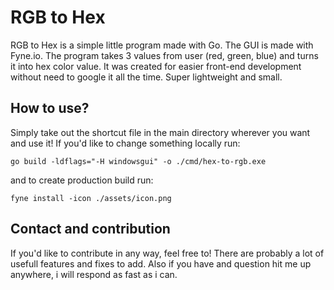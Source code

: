 # RGB to Hex
RGB to Hex is a simple little program made with Go. The GUI is made with Fyne.io. The program takes 3 values from user (red, green, blue) and turns it into hex color value. It was created for easier front-end development without need to google it all the time. Super lightweight and small.

## How to use?
Simply take out the shortcut file in the main directory wherever you want and use it! If you'd like to change something locally run:
~~~
go build -ldflags="-H windowsgui" -o ./cmd/hex-to-rgb.exe
~~~
and to create production build run:
~~~
fyne install -icon ./assets/icon.png
~~~

## Contact and contribution
If you'd like to contribute in any way, feel free to! There are probably a lot of usefull features and fixes to add. Also if you have and question hit me up anywhere, i will respond as fast as i can.
